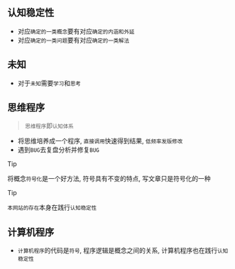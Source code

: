 ## 认知稳定性

- 对应`确定的一类概念`要有对应`确定的内涵和外延`
- 对应`确定的一类问题`要有对应`确定的一类解法`

## 未知

- 对于`未知`需要`学习`和`思考`


## 思维程序

> `思维程序`即`认知体系`

- 将思维培养成一个程序, `直接调用`快速得到结果, `低频率发版修改`
- 遇到`BUG`去复盘分析并修复`BUG`

> [!TIP]
> 将概念`符号化`是一个好方法, 符号具有不变的特点, 写文章只是符号化的一种

> [!TIP]
> `本网站的存在`本身在践行`认知稳定性`

## 计算机程序

- `计算机程序`的代码是`符号`, 程序逻辑是概念之间的关系, 计算机程序也在践行`认知稳定性`
